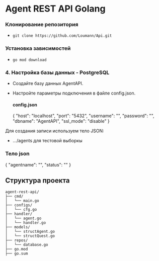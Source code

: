 #  Agent REST API Golang



###  Клонирование репозитория



- ``git clone https://github.com/Loumann/Api.git``


###  Установка зависимостей

- ``go mod download``

### 4. Настройка базы данных - PostgreSQL 
- Создайте базу данных AgentAPI.
- Настройте параметры подключения в файле config.json.

   #### config.json
  {
          "host": "localhost",
          "port": "5432",
          "username": "",
          "password": "",
          "dbname": "AgentAPI",
          "ssl_mode": "disable"
}



Для создания записи используем тело JSON:
- .../agents  для тестовой выборкы

### Тело json
{
    "agentname": "",
    "status": ""
}


## Структура проекта

```plaintext
agent-rest-api/
├── cmd/
│   └── main.go
├── configs/
│   └── cfg.go
├── handler/
│   └── agent.go
│   └── handler.go
├── models/
│   └── structAgent.go
│   └── structQuest.go
├── repos/
│   └── database.go
├── go.mod
├── go.sum
